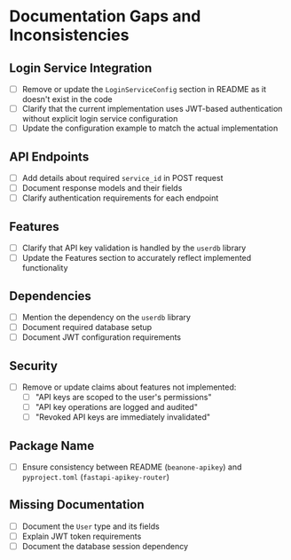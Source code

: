 # Documentation Gaps and Inconsistencies

## Login Service Integration
- [ ] Remove or update the `LoginServiceConfig` section in README as it doesn't exist in the code
- [ ] Clarify that the current implementation uses JWT-based authentication without explicit login service configuration
- [ ] Update the configuration example to match the actual implementation

## API Endpoints
- [ ] Add details about required `service_id` in POST request
- [ ] Document response models and their fields
- [ ] Clarify authentication requirements for each endpoint

## Features
- [ ] Clarify that API key validation is handled by the `userdb` library
- [ ] Update the Features section to accurately reflect implemented functionality

## Dependencies
- [ ] Mention the dependency on the `userdb` library
- [ ] Document required database setup
- [ ] Document JWT configuration requirements

## Security
- [ ] Remove or update claims about features not implemented:
  - [ ] "API keys are scoped to the user's permissions"
  - [ ] "API key operations are logged and audited"
  - [ ] "Revoked API keys are immediately invalidated"

## Package Name
- [ ] Ensure consistency between README (`beanone-apikey`) and `pyproject.toml` (`fastapi-apikey-router`)

## Missing Documentation
- [ ] Document the `User` type and its fields
- [ ] Explain JWT token requirements
- [ ] Document the database session dependency
